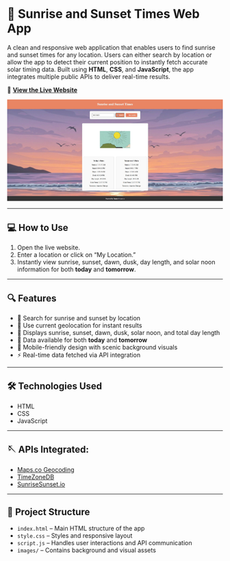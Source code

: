 # 🌅 Sunrise and Sunset Times Web App

A clean and responsive web application that enables users to find sunrise and sunset times for any location. Users can either search by location or allow the app to detect their current position to instantly fetch accurate solar timing data. Built using **HTML**, **CSS**, and **JavaScript**, the app integrates multiple public APIs to deliver real-time results.

🔗 **[View the Live Website](https://bhagwatakshay15.github.io/Solar-Timings-Tracker-Web-App/)**

![Screen Shot](https://github.com/bhagwatakshay15/Solar-Timings-Tracker-Web-App/blob/main/images/screenshot.jpg)

---

## 💻 How to Use

1. Open the live website.  
2. Enter a location or click on “My Location.”  
3. Instantly view sunrise, sunset, dawn, dusk, day length, and solar noon information for both **today** and **tomorrow**.  

---

## 🔍 Features

- 🔎 Search for sunrise and sunset by location  
- 📍 Use current geolocation for instant results  
- 🌄 Displays sunrise, sunset, dawn, dusk, solar noon, and total day length  
- 📆 Data available for both **today** and **tomorrow**  
- 🎨 Mobile-friendly design with scenic background visuals  
- ⚡ Real-time data fetched via API integration  

---

## 🛠️ Technologies Used

- HTML  
- CSS  
- JavaScript

---

## 🪡 **APIs Integrated:**

- [Maps.co Geocoding](https://maps.co/)  
- [TimeZoneDB](https://timezonedb.com/)  
- [SunriseSunset.io](https://sunrisesunset.io/)  

---

## 📁 Project Structure

- `index.html` – Main HTML structure of the app  
- `style.css` – Styles and responsive layout  
- `script.js` – Handles user interactions and API communication  
- `images/` – Contains background and visual assets  
